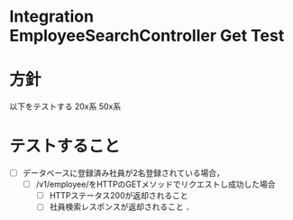 # Integration EmployeeSearchController Get Test

# 方針

以下をテストする
20x系
50x系

# テストすること

- [ ] データベースに登録済み社員が2名登録されている場合，
  - [ ] /v1/employee/をHTTPのGETメソッドでリクエストし成功した場合
      - [ ] HTTPステータス200が返却されること
      - [ ] 社員検索レスポンスが返却されること ．
